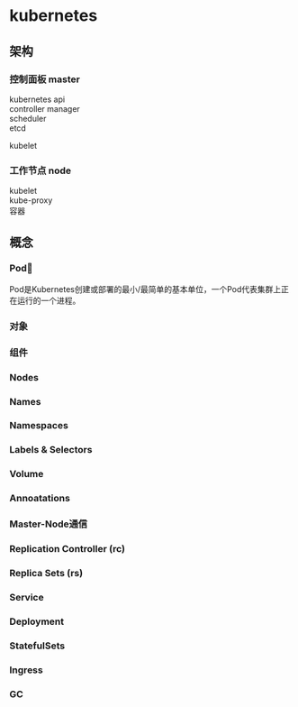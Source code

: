 # kubernetes  

  
## 架构  
  
### 控制面板 master  
kubernetes api  
controller manager  
scheduler  
etcd  

kubelet  
  
### 工作节点 node  
kubelet  
kube-proxy  
容器  

## 概念
### Pod
Pod是Kubernetes创建或部署的最小/最简单的基本单位，一个Pod代表集群上正在运行的一个进程。

### 对象
### 组件
### Nodes
### Names
### Namespaces
### Labels & Selectors
### Volume
### Annoatations
### Master-Node通信
### Replication Controller (rc)
### Replica Sets (rs)
### Service
### Deployment
### StatefulSets
### Ingress
### GC